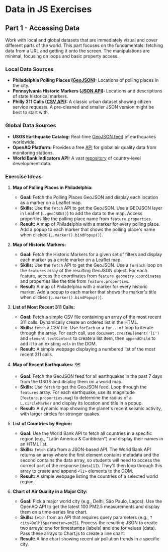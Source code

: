 # Data in JS Exercises

## Part 1 - Accessing Data

Work with local and global datasets that are immediately visual and cover different parts of the world. This part focuses on the fundamentals: fetching data from a URL and getting it onto the screen. The manipulations are minimal, focusing on loops and basic property access.

### **Local Data Sources**

* **Philadelphia Polling Places ([GeoJSON](https://opendataphilly.org/datasets/polling-places/)):** Locations of polling places in the city.
* **Pennsylvania Historic Markers ([JSON API](https://share.phmc.pa.gov/markers/)):** Locations and descriptions of state historical markers.
* **Philly 311 Calls ([CSV API](https://opendataphilly.org/datasets/311-service-and-information-requests/)):** A classic urban dataset showing citizen service requests. A pre-cleaned and smaller JSON version might be best to start with.

### **Global Data Sources**

* **USGS Earthquake Catalog:** Real-time [GeoJSON feed](https://earthquake.usgs.gov/earthquakes/feed/v1.0/geojson.php) of earthquakes worldwide.
* **OpenAQ Platform:** Provides a free [API](https://api.openaq.org/) for global air quality data from monitoring stations.
* **World Bank Indicators API:** A vast [repository](https://datahelpdesk.worldbank.org/knowledgebase/articles/889392-about-the-indicators-api-documentation) of country-level development data.

### **Exercise Ideas**

1. **Map of Polling Places in Philadelphia:**
    * **Goal:** Fetch the Polling Places GeoJSON and display each location as a marker on a Leaflet map.
    * **Skills:** Use the `fetch` API to get the GeoJSON. Use a GEOJSON layer in Leaflet (`L.geoJSON()`) to add the data to the map. Access properties like the polling place name from `feature.properties`.
    * **Result:** A map of Philadelphia with a marker for every polling place. Add a popup to each marker that shows the polling place's name when clicked (`L.marker().bindPopup()`).

2. **Map of Historic Markers:**
    * **Goal:** Fetch the Historic Markers for a given set of filters and display each marker as a circle marker on a Leaflet map.
    * **Skills:** Use the `fetch` API to get the GeoJSON. Use a `forEach` loop on the `features` array of the resulting GeoJSON object. For each feature, access the coordinates from `feature.geometry.coordinates` and properties like the title from `feature.properties`.
    * **Result:** A map of Philadelphia with a marker for every historic marker. Add a popup to each marker that shows the marker's title when clicked (`L.marker().bindPopup()`).

3. **List of Most Recent 311 Calls:**
    * **Goal:** Fetch a simple CSV file containing an array of the most recent 311 calls. Dynamically create an ordered list in the HTML.
    * **Skills:** `fetch` a CSV file. Use `forEach` or a `for...of` loop to iterate through the array. For each call, use `document.createElement('li')` and `element.textContent` to create a list item, then `appendChild` to add it to an existing `<ol>` in the DOM.
    * **Result:** A simple webpage displaying a numbered list of the most recent 311 calls.

4. **Map of Recent Earthquakes:** 🗺️
    * **Goal:** Fetch the GeoJSON feed for all earthquakes in the past 7 days from the USGS and display them on a world map.
    * **Skills:** Use `fetch` to get the GeoJSON feed. Loop through the `features` array. For each earthquake, use its magnitude (`feature.properties.mag`) to determine the radius of a `L.circleMarker` and display its location and title in a popup.
    * **Result:** A dynamic map showing the planet's recent seismic activity, with larger circles for stronger quakes.

5. **List of Countries by Region:**
    * **Goal:** Use the World Bank API to fetch all countries in a specific region (e.g., "Latin America & Caribbean") and display their names in an HTML list.
    * **Skills:** `fetch` data from a JSON-based API. The World Bank API returns an array where the first element contains metadata and the second contains the data array, so students will need to access the correct part of the response (`data[1]`). They'll then loop through this array to create and append `<li>` elements to the DOM.
    * **Result:** A simple webpage listing the countries of a selected world region.

6. **Chart of Air Quality in a Major City:**
    * **Goal:** Pick a major world city (e.g., Delhi, São Paulo, Lagos). Use the OpenAQ API to get the latest 100 PM2.5 measurements and display them on a time-series line chart.
    * **Skills:** `fetch` from an API that requires query parameters (e.g., `?city=Delhi&parameter=pm25`). Process the resulting JSON to create two arrays: one for timestamps (labels) and one for values (data). Pass these arrays to Chart.js to create a line chart.
    * **Result:** A line chart showing recent air pollution trends in a specific city.
